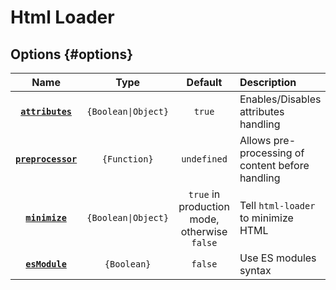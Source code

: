 # Html Loader

## Options {#options}

|                Name                 |        Type         |                   Default                    | Description                                      |
| :---------------------------------: | :-----------------: | :------------------------------------------: | :----------------------------------------------- |
|   **[`attributes`](#attributes)**   | `{Boolean\|Object}` |                    `true`                    | Enables/Disables attributes handling             |
| **[`preprocessor`](#preprocessor)** |    `{Function}`     |                 `undefined`                  | Allows pre-processing of content before handling |
|     **[`minimize`](#minimize)**     | `{Boolean\|Object}` | `true` in production mode, otherwise `false` | Tell `html-loader` to minimize HTML              |
|     **[`esModule`](#esmodule)**     |     `{Boolean}`     |                   `false`                    | Use ES modules syntax                            |

